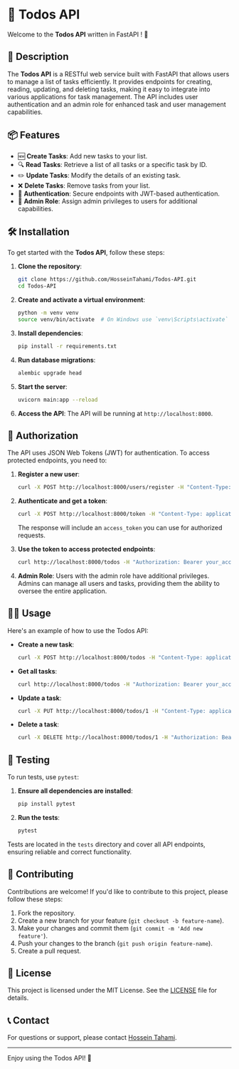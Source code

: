 # 📝 Todos API


Welcome to the **Todos API** written in FastAPI ! 🎉

## 🚀 Description

The **Todos API** is a RESTful web service built with FastAPI that allows users to manage a list of tasks efficiently. It provides endpoints for creating, reading, updating, and deleting tasks, making it easy to integrate into various applications for task management. The API includes user authentication and an admin role for enhanced task and user management capabilities.

## 📦 Features

- 🆕 **Create Tasks**: Add new tasks to your list.
- 🔍 **Read Tasks**: Retrieve a list of all tasks or a specific task by ID.
- ✏️ **Update Tasks**: Modify the details of an existing task.
- ❌ **Delete Tasks**: Remove tasks from your list.
- 🔐 **Authentication**: Secure endpoints with JWT-based authentication.
- 👤 **Admin Role**: Assign admin privileges to users for additional capabilities.


## 🛠 Installation

To get started with the **Todos API**, follow these steps:

1. **Clone the repository**:
    ```bash
    git clone https://github.com/HosseinTahami/Todos-API.git
    cd Todos-API
    ```

2. **Create and activate a virtual environment**:
    ```bash
    python -m venv venv
    source venv/bin/activate  # On Windows use `venv\Scripts\activate`
    ```

3. **Install dependencies**:
    ```bash
    pip install -r requirements.txt
    ```

4. **Run database migrations**:
    ```bash
    alembic upgrade head
    ```

5. **Start the server**:
    ```bash
    uvicorn main:app --reload
    ```

6. **Access the API**: The API will be running at `http://localhost:8000`.

## 🔑 Authorization

The API uses JSON Web Tokens (JWT) for authentication. To access protected endpoints, you need to:

1. **Register a new user**:
    ```bash
    curl -X POST http://localhost:8000/users/register -H "Content-Type: application/json" -d '{"username": "your_username", "password": "your_password"}'
    ```

2. **Authenticate and get a token**:
    ```bash
    curl -X POST http://localhost:8000/token -H "Content-Type: application/x-www-form-urlencoded" -d 'username=your_username&password=your_password'
    ```

   The response will include an `access_token` you can use for authorized requests.

3. **Use the token to access protected endpoints**:
    ```bash
    curl http://localhost:8000/todos -H "Authorization: Bearer your_access_token"
    ```

4. **Admin Role**: Users with the admin role have additional privileges. Admins can manage all users and tasks, providing them the ability to oversee the entire application.

## 🧑‍💻 Usage

Here's an example of how to use the Todos API:

- **Create a new task**:
    ```bash
    curl -X POST http://localhost:8000/todos -H "Content-Type: application/json" -H "Authorization: Bearer your_access_token" -d '{"title": "New Task", "completed": false}'
    ```

- **Get all tasks**:
    ```bash
    curl http://localhost:8000/todos -H "Authorization: Bearer your_access_token"
    ```

- **Update a task**:
    ```bash
    curl -X PUT http://localhost:8000/todos/1 -H "Content-Type: application/json" -H "Authorization: Bearer your_access_token" -d '{"title": "Updated Task", "completed": true}'
    ```

- **Delete a task**:
    ```bash
    curl -X DELETE http://localhost:8000/todos/1 -H "Authorization: Bearer your_access_token"
    ```

## 🧪 Testing

To run tests, use `pytest`:

1. **Ensure all dependencies are installed**:
    ```bash
    pip install pytest
    ```

2. **Run the tests**:
    ```bash
    pytest
    ```

Tests are located in the `tests` directory and cover all API endpoints, ensuring reliable and correct functionality.

## 🤝 Contributing

Contributions are welcome! If you'd like to contribute to this project, please follow these steps:

1. Fork the repository.
2. Create a new branch for your feature (`git checkout -b feature-name`).
3. Make your changes and commit them (`git commit -m 'Add new feature'`).
4. Push your changes to the branch (`git push origin feature-name`).
5. Create a pull request.

## 📝 License

This project is licensed under the MIT License. See the [LICENSE](LICENSE) file for details.

## 📞 Contact

For questions or support, please contact [Hossein Tahami](mailto:your-email@example.com).

---

Enjoy using the Todos API! 🌟
